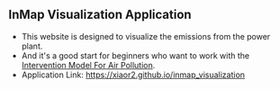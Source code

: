 ## InMap Visualization Application

- This website is designed to visualize the emissions from the power plant. 
- And it's a good start for beginners who want to work with the [Intervention Model For Air Pollution](https://inmap.run/).
- Application Link: https://xiaor2.github.io/inmap_visualization




